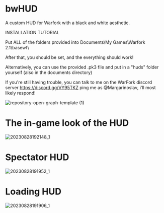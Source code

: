 # bwHUD
A custom HUD for Warfork with a black and white aesthetic.

INSTALLATION TUTORIAL

Put ALL of the folders provided into
Documents\My Games\Warfork 2.1\basewf\

After that, you should be set, and the everything should work!

Alternatively, you can use the provided .pk3 file and put in a "huds" folder yourself (also in the documents directory)

If you're still having trouble, you can talk to me on the WarFork discord server
 https://discord.gg/VY95TKZ 
ping me as @Margarinoslav, i'll most likely respond!

![repository-open-graph-template (1)](https://github.com/margarinoslv/bwHUD/assets/79981890/e7d0b258-4060-4e41-be51-fb87f6928b3d)
# The in-game look of the HUD
![20230828192148_1](https://github.com/margarinoslv/bwHUD/assets/79981890/dcd87d51-9aa5-41f8-af00-b251fdf4974a)
# Spectator HUD
![20230828191952_1](https://github.com/margarinoslv/bwHUD/assets/79981890/5913283e-48cb-48be-840b-4dba55ba8719)
# Loading HUD
![20230828191906_1](https://github.com/margarinoslv/bwHUD/assets/79981890/6159dfbc-b6bf-4bb3-a6fe-6042d4f95a3e)


